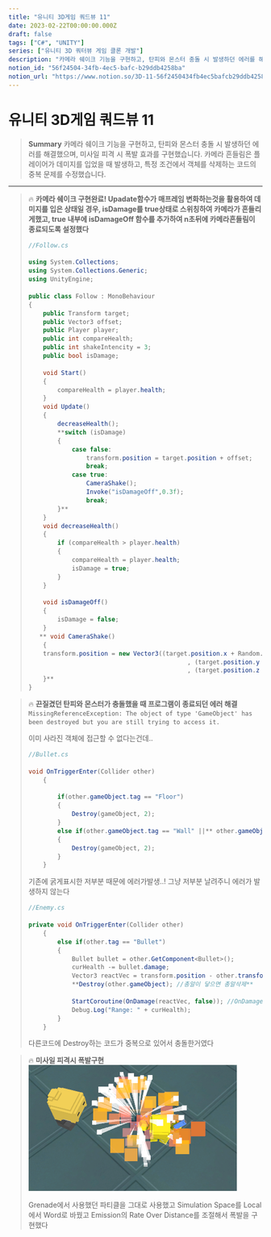 ```yaml
---
title: "유니티 3D게임 쿼드뷰 11"
date: 2023-02-22T00:00:00.000Z
draft: false
tags: ["C#", "UNITY"]
series: ["유니티 3D 쿼터뷰 게임 클론 개발"]
description: "카메라 쉐이크 기능을 구현하고, 탄피와 몬스터 충돌 시 발생하던 에러를 해결했으며, 미사일 피격 시 폭발 효과를 구현했습니다. 카메라 흔들림은 플레이어가 데미지를 입었을 때 발생하고, 특정 조건에서 객체를 삭제하는 코드의 중복 문제를 수정했습니다."
notion_id: "56f24504-34fb-4ec5-bafc-b29ddb4258ba"
notion_url: "https://www.notion.so/3D-11-56f2450434fb4ec5bafcb29ddb4258ba"
---
```


# 유니티 3D게임 쿼드뷰 11

> **Summary**
> 카메라 쉐이크 기능을 구현하고, 탄피와 몬스터 충돌 시 발생하던 에러를 해결했으며, 미사일 피격 시 폭발 효과를 구현했습니다. 카메라 흔들림은 플레이어가 데미지를 입었을 때 발생하고, 특정 조건에서 객체를 삭제하는 코드의 중복 문제를 수정했습니다.

---

> 🔥 **카메라 쉐이크 구현완료! Upadate함수가 매프레임 변화하는것을 활용하여 데미지를 입은 상태일 경우, isDamage를 true상태로 스위칭하여 카메라가 흔들리게했고, true 내부에 isDamageOff 함수를 추가하여 n초뒤에 카메라흔들림이 종료되도록 설정했다**
> ```c#
> //Follow.cs
>
> using System.Collections;
> using System.Collections.Generic;
> using UnityEngine;
>
> public class Follow : MonoBehaviour
> {
>     public Transform target;
>     public Vector3 offset;
>     public Player player;
>     public int compareHealth;
>     public int shakeIntencity = 3;
>     public bool isDamage;
>
>     void Start()
>     {
>         compareHealth = player.health;
>     }
>     void Update()
>     {
>         decreaseHealth();
>         **switch (isDamage)
>         {
>             case false:
>                 transform.position = target.position + offset;
>                 break;
>             case true:
>                 CameraShake();
>                 Invoke("isDamageOff",0.3f);
>                 break;
>         }**
>     }
>     void decreaseHealth()
>     {
>         if (compareHealth > player.health)
>         {
>             compareHealth = player.health;
>             isDamage = true;
>         }
>     }
>
>     void isDamageOff()
>     {
>         isDamage = false;
>     }
>    ** void CameraShake()
>     {
>     transform.position = new Vector3((target.position.x + Random.Range(-shakeIntencity, shakeIntencity))
>                                             , (target.position.y + Random.Range(-shakeIntencity, shakeIntencity))
>                                             , (target.position.z + Random.Range(-shakeIntencity, shakeIntencity))) + offset;
>     }**
> }
> ```
>
>

> 🔥 **끈질겼던 탄피와 몬스터가 충돌했을 때 프로그램이 종료되던 에러 해결**
> `MissingReferenceException: The object of type 'GameObject' has been destroyed but you are still trying to access it.`
>
>
> 이미 사라진 객체에 접근할 수 없다는건데..
>
> ```c#
> //Bullet.cs
>
> void OnTriggerEnter(Collider other) 
>     {
>
>         if(other.gameObject.tag == "Floor")
>         {
>             Destroy(gameObject, 2);
>         }
>         else if(other.gameObject.tag == "Wall" ||** other.gameObject.tag == "Enemy"**)
>         {
>             Destroy(gameObject, 2);
>         }
>     }
> ```
>
> 기존에 굵게표시한 저부분 때문에 에러가발생..! 그냥 저부분 날려주니 에러가 발생하지 않는다
>
> ```c#
> //Enemy.cs
>
> private void OnTriggerEnter(Collider other) 
>     {
>         else if(other.tag == "Bullet")
>         {
>             Bullet bullet = other.GetComponent<Bullet>();
>             curHealth -= bullet.damage;
>             Vector3 reactVec = transform.position - other.transform.position;
>             **Destroy(other.gameObject); //총알이 닿으면 총알삭제**
>
>             StartCoroutine(OnDamage(reactVec, false)); //OnDamage 메소드 실행
>             Debug.Log("Range: " + curHealth);
>         }
>     }
> ```
>
> 다른코드에 Destroy하는 코드가 중복으로 있어서 충돌한거였다
>
>

> 🔥 **미사일 피격시 폭발구현**
> ![Image](image_b830ed898882.png)
>
> Grenade에서 사용했던 파티클을 그대로 사용했고 Simulation Space를  Local에서 Word로 바꿨고 Emission의 Rate Over Distance를 조절해서 폭발을 구현했다
>
>

